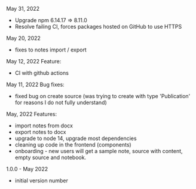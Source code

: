 May 31, 2022
- Upgrade npm 6.14.17 => 8.11.0
- Resolve failing CI, forces packages hosted on GitHub to use HTTPS

May 20, 2022
- fixes to notes import / export

May 12, 2022
Feature:
- CI with github actions

May 11, 2022
Bug fixes:
- fixed bug on create source (was trying to create with type 'Publication' for reasons I do not fully understand)

May, 2022
Features:
- import notes from docx
- export notes to docx
- upgrade to node 14, upgrade most dependencies
- cleaning up code in the frontend (components)
- onboarding - new users will get a sample note, source with content, empty source and notebook.

1.0.0 - May 2022

- initial version number

